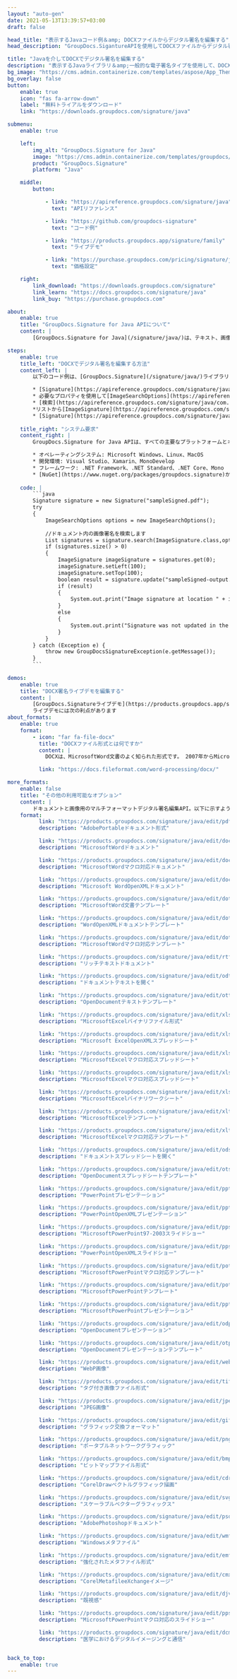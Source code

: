 ```yaml
---
layout: "auto-gen"
date: 2021-05-13T13:39:57+03:00
draft: false

head_title: "表示するJavaコード例＆amp; DOCXファイルからデジタル署名を編集する"
head_description: "GroupDocs.SigantureAPIを使用してDOCXファイルからデジタル署名を表示および編集するJavaコード例-カスタマイズされた電子署名を一般的なビジネスドキュメントおよび画像ファイル形式に追加します."

title: "Javaを介してDOCXでデジタル署名を編集する"
description: "表示するJavaライブラリ＆amp;一般的な電子署名タイプを使用して、DOCXファイルのデジタル署名を編集します。 docxプロパティを管理し、ドキュメントと画像内の署名オプションをカスタマイズします."
bg_image: "https://cms.admin.containerize.com/templates/aspose/App_Themes/V3/images/bg/header1.png"
bg_overlay: false
button:
    enable: true
    icon: "fas fa-arrow-down"
    label: "無料トライアルをダウンロード"
    link: "https://downloads.groupdocs.com/signature/java"

submenu:
    enable: true

    left:
        img_alt: "GroupDocs.Signature for Java"
        image: "https://cms.admin.containerize.com/templates/groupdocs/images/product-logos/90x90-noborder/groupdocs-signature-java.png"
        product: "GroupDocs.Signature"
        platform: "Java"

    middle:
        button:

            - link: "https://apireference.groupdocs.com/signature/java"
              text: "APIリファレンス"

            - link: "https://github.com/groupdocs-signature"
              text: "コード例"

            - link: "https://products.groupdocs.app/signature/family"
              text: "ライブデモ"

            - link: "https://purchase.groupdocs.com/pricing/signature/java"
              text: "価格設定"

    right:
        link_download: "https://downloads.groupdocs.com/signature"
        link_learn: "https://docs.groupdocs.com/signature/java"
        link_buy: "https://purchase.groupdocs.com"

about:
    enable: true
    title: "GroupDocs.Signature for Java APIについて"
    content: |
        [GroupDocs.Signature for Java](/signature/java/)は、テキスト、画像、バーコード、スタンプ、フォームフィールド、QRコード、メタデータなどのさまざまな署名タイプを使用してドキュメントにデジタル署名するための高度なJavaライブラリです。ほんの数行のコードを追加するだけで、PDF、Microsoft Word、Excelワークシート、PowerPointプレゼンテーション、Adobe Photoshop、メタファイル、および画像ファイル形式内のデジタル署名を表示、追加、更新、検証、削除、および検索する機能をJavaアプリケーションに提供します。 e-signature APIは、要件に応じて署名プロパティをカスタマイズするための追加機能もサポートしています。

steps:
    enable: true
    title_left: "DOCXでデジタル署名を編集する方法"
    content_left: |
        以下のコード例は、[GroupDocs.Signature](/signature/java/)ライブラリを使用して、わずか数行のコードを追加することにより、**Javaで既に署名されたDOCXファイルのデジタル署名を編集する方法**に関する手順を明確に示しています。

        * [Signature](https://apireference.groupdocs.com/signature/java/com.groupdocs.signature/Signature)クラスの新しいインスタンスを作成し、コンストラクターパラメーターとしてソースドキュメントパスを渡します。
        * 必要なプロパティを使用して[ImageSearchOptions](https://apireference.groupdocs.com/signature/java/com.groupdocs.signature.options.search/ImageSearchOptions)オブジェクトをインスタンス化します。
        * [検索](https://apireference.groupdocs.com/signature/java/com.groupdocs.signature/Signature#search(java.lang.Class,%20com.groupdocs.signature.options.search.SearchOptions））に電話してください[ImageSignatures]のリストを取得する方法（https://apireference.groupdocs.com/signature/java/com.groupdocs.signature.domain.signatures/ImageSignature)。
        *リストから[ImageSignature](https://apireference.groupdocs.com/signature/java/com.groupdocs.signature.domain.signatures/ImageSignature)更新する必要のあるオブジェクトを選択します。
        * [Signature](https://apireference.groupdocs.com/signature/java/com.groupdocs.signature/Signature）オブジェクト[update](https://apireference.groupdocs.com/signature/java/com.groupdocs .signature / Signature＃update（java.io.OutputStream、％20com.groupdocs.signature.domain.signatures.BaseSignature))メソッドを使用して、1つまたは複数の署名を渡します。
        
    title_right: "システム要求"
    content_right: |
        GroupDocs.Signature for Java APIは、すべての主要なプラットフォームとオペレーティングシステムでサポートされています。以下のコードを実行する前に、システムに次の前提条件がインストールされていることを確認してください。

        * オペレーティングシステム: Microsoft Windows、Linux、MacOS
        * 開発環境: Visual Studio、Xamarin、MonoDevelop
        * フレームワーク: .NET Framework、.NET Standard、.NET Core、Mono
        * [NuGet](https://www.nuget.org/packages/groupdocs.signature)から最新バージョンのGroupDocs.SignatureforJavaをダウンロードします。
        
    code: |
        ```java
        Signature signature = new Signature("sampleSigned.pdf");
        try 
        {
            ImageSearchOptions options = new ImageSearchOptions();
        
            //ドキュメント内の画像署名を検索します
            List signatures = signature.search(ImageSignature.class,options);
            if (signatures.size() > 0)
            {
                ImageSignature imageSignature = signatures.get(0);
                imageSignature.setLeft(100);
                imageSignature.setTop(100);
                boolean result = signature.update("sampleSigned-output.docx",imageSignature);
                if (result)
                {
                    System.out.print("Image signature at location " + imageSignature.getLeft() + "x" + imageSignature.getTop() + " and Size " + imageSignature.getSize() + " was updated in the document [" + fileName + ".");
                }
                else
                {
                    System.out.print("Signature was not updated in the document! Signature at location " + imageSignature.getLeft() + "x" + imageSignature.getTop() + " and Size " + imageSignature.getSize() + " was not found!");
                }
            }
        } catch (Exception e) {
            throw new GroupDocsSignatureException(e.getMessage());
        }
        ```
        
demos:
    enable: true
    title: "DOCX署名ライブデモを編集する"
    content: |
        [GroupDocs.Signatureライブデモ](https://products.groupdocs.app/signature/family)サイトにアクセスして、DOCXファイルの電子署名を今すぐ追加してください。
        ライブデモには次の利点があります
about_formats:
    enable: true
    format:
        - icon: "far fa-file-docx"
          title: "DOCXファイル形式とは何ですか"
          content: |
            DOCXは、MicrosoftWord文書のよく知られた形式です。 2007年からMicrosoftOffice2007のリリースで導入されたこの新しいドキュメント形式の構造は、プレーンバイナリからXMLファイルとバイナリファイルの組み合わせに変更されました。 Docxファイルは、Word 2007およびラテラルバージョンで開くことができますが、DOCファイル拡張子をサポートする以前のバージョンのMSWordでは開くことができません。 DOCXファイル形式の詳細

          link: "https://docs.fileformat.com/word-processing/docx/"

more_formats:
    enable: false
    title: "その他の利用可能なオプション"
    content: |
        ドキュメントと画像用のマルチフォーマットデジタル署名編集API。以下に示すように、一般的なファイル形式のいくつかから署名を更新します。
    format: 
          link: "https://products.groupdocs.com/signature/java/edit/pdf"
          description: "AdobePortableドキュメント形式"

          link: "https://products.groupdocs.com/signature/java/edit/doc"
          description: "MicrosoftWordドキュメント"

          link: "https://products.groupdocs.com/signature/java/edit/docm"
          description: "MicrosoftWordマクロ対応ドキュメント"

          link: "https://products.groupdocs.com/signature/java/edit/docx"
          description: "Microsoft WordOpenXMLドキュメント"

          link: "https://products.groupdocs.com/signature/java/edit/dot"
          description: "MicrosoftWord文書テンプレート"

          link: "https://products.groupdocs.com/signature/java/edit/dotx"
          description: "WordOpenXMLドキュメントテンプレート"

          link: "https://products.groupdocs.com/signature/java/edit/dotm"
          description: "MicrosoftWordマクロ対応テンプレート"

          link: "https://products.groupdocs.com/signature/java/edit/rtf"
          description: "リッチテキストドキュメント"

          link: "https://products.groupdocs.com/signature/java/edit/odt"
          description: "ドキュメントテキストを開く"

          link: "https://products.groupdocs.com/signature/java/edit/ott"
          description: "OpenDocumentテキストテンプレート"

          link: "https://products.groupdocs.com/signature/java/edit/xls"
          description: "MicrosoftExcelバイナリファイル形式"

          link: "https://products.groupdocs.com/signature/java/edit/xlsx"
          description: "Microsoft ExcelOpenXMLスプレッドシート"

          link: "https://products.groupdocs.com/signature/java/edit/xlsm"
          description: "MicrosoftExcelマクロ対応スプレッドシート"

          link: "https://products.groupdocs.com/signature/java/edit/xlsm"
          description: "MicrosoftExcelマクロ対応スプレッドシート"

          link: "https://products.groupdocs.com/signature/java/edit/xlsb"
          description: "MicrosoftExcelバイナリワークシート"

          link: "https://products.groupdocs.com/signature/java/edit/xltx"
          description: "MicrosoftExcelテンプレート"

          link: "https://products.groupdocs.com/signature/java/edit/xltm"
          description: "MicrosoftExcelマクロ対応テンプレート"

          link: "https://products.groupdocs.com/signature/java/edit/ods"
          description: "ドキュメントスプレッドシートを開く"

          link: "https://products.groupdocs.com/signature/java/edit/ots"
          description: "OpenDocumentスプレッドシートテンプレート"

          link: "https://products.groupdocs.com/signature/java/edit/ppt"
          description: "PowerPointプレゼンテーション"

          link: "https://products.groupdocs.com/signature/java/edit/pptx"
          description: "PowerPointOpenXMLプレゼンテーション"

          link: "https://products.groupdocs.com/signature/java/edit/pps"
          description: "MicrosoftPowerPoint97-2003スライドショー"

          link: "https://products.groupdocs.com/signature/java/edit/ppsx"
          description: "PowerPointOpenXMLスライドショー"

          link: "https://products.groupdocs.com/signature/java/edit/potm"
          description: "MicrosoftPowerPointマクロ対応テンプレート"

          link: "https://products.groupdocs.com/signature/java/edit/potx"
          description: "MicrosoftPowerPointテンプレート"

          link: "https://products.groupdocs.com/signature/java/edit/pptm"
          description: "MicrosoftPowerPointプレゼンテーション"

          link: "https://products.groupdocs.com/signature/java/edit/odp"
          description: "OpenDocumentプレゼンテーション"

          link: "https://products.groupdocs.com/signature/java/edit/otp"
          description: "OpenDocumentプレゼンテーションテンプレート"

          link: "https://products.groupdocs.com/signature/java/edit/webp"
          description: "WebP画像"

          link: "https://products.groupdocs.com/signature/java/edit/tiff"
          description: "タグ付き画像ファイル形式"

          link: "https://products.groupdocs.com/signature/java/edit/jpeg"
          description: "JPEG画像"

          link: "https://products.groupdocs.com/signature/java/edit/gif"
          description: "グラフィック交換フォーマット"

          link: "https://products.groupdocs.com/signature/java/edit/png"
          description: "ポータブルネットワークグラフィック"

          link: "https://products.groupdocs.com/signature/java/edit/bmp"
          description: "ビットマップファイル形式"

          link: "https://products.groupdocs.com/signature/java/edit/cdr"
          description: "CorelDrawベクトルグラフィック描画"

          link: "https://products.groupdocs.com/signature/java/edit/svg"
          description: "スケーラブルベクターグラフィックス"

          link: "https://products.groupdocs.com/signature/java/edit/psd"
          description: "AdobePhotoshopドキュメント"

          link: "https://products.groupdocs.com/signature/java/edit/wmf"
          description: "Windowsメタファイル"

          link: "https://products.groupdocs.com/signature/java/edit/emf"
          description: "強化されたメタファイル形式"

          link: "https://products.groupdocs.com/signature/java/edit/cmx"
          description: "CorelMetafileeXchangeイメージ"

          link: "https://products.groupdocs.com/signature/java/edit/djvu"
          description: "既視感"

          link: "https://products.groupdocs.com/signature/java/edit/ppsm"
          description: "MicrosoftPowerPointマクロ対応のスライドショー"

          link: "https://products.groupdocs.com/signature/java/edit/dcm"
          description: "医学におけるデジタルイメージングと通信"


back_to_top:
    enable: true
---
```

